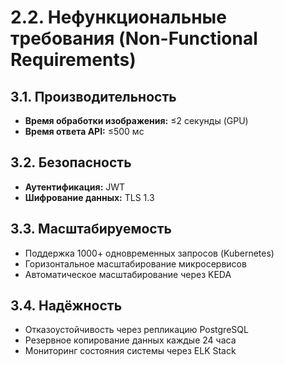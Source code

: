 # 2.2. Нефункциональные требования (Non-Functional Requirements)

## 3.1. Производительность

- **Время обработки изображения:** ≤2 секунды (GPU)
- **Время ответа API:** ≤500 мс

## 3.2. Безопасность

- **Аутентификация:** JWT
- **Шифрование данных:** TLS 1.3

## 3.3. Масштабируемость

- Поддержка 1000+ одновременных запросов (Kubernetes)
- Горизонтальное масштабирование микросервисов
- Автоматическое масштабирование через KEDA

## 3.4. Надёжность

- Отказоустойчивость через репликацию PostgreSQL
- Резервное копирование данных каждые 24 часа
- Мониторинг состояния системы через ELK Stack

